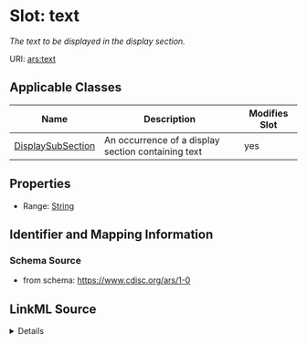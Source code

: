 # Slot: text


_The text to be displayed in the display section._



URI: [ars:text](https://www.cdisc.org/ars/1-0/text)



<!-- no inheritance hierarchy -->




## Applicable Classes

| Name | Description | Modifies Slot |
| --- | --- | --- |
[DisplaySubSection](DisplaySubSection.md) | An occurrence of a display section containing text |  yes  |







## Properties

* Range: [String](String.md)





## Identifier and Mapping Information







### Schema Source


* from schema: https://www.cdisc.org/ars/1-0




## LinkML Source

<details>
```yaml
name: text
description: The text to be displayed in the display section.
from_schema: https://www.cdisc.org/ars/1-0
rank: 1000
alias: text
domain_of:
- DisplaySubSection
range: string

```
</details>